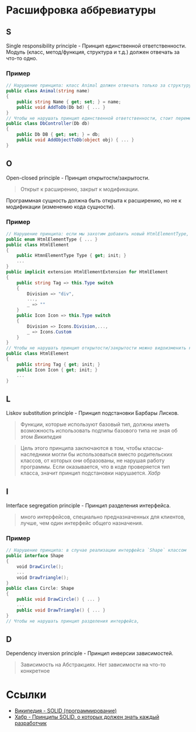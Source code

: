 # Расшифровка аббревиатуры
## S
Single responsibility principle - Принцип единственной ответственности.
Модуль (класс, метод/функция, структура и т.д.) должен отвечать за что-то одно.

### Пример

```csharp
// Нарушение принципа: класс Animal должен отвечать только за структуру (поля, методы) абстрактного животного, но не за добавление его в базу данных;
public class Animal(string name)
{
	public string Name { get; set; } = name;
	public void AddToDb(Db bd) { ... }
}
// Чтобы не нарушать принцип единственной ответственности, стоит переменести метод `AddToDB` в другой класс
public class DbController(Db db)
{
	public Db DB { get; set; } = db;
	public void AddObjectToDb(object obj) { ... }
}
```
## O
Open-closed principle - Принцип открытости/закрытости.
> Открыт к расширению, закрыт к модификации.

Программная сущность должна быть открыта к расширению, но не к модификации (изменению кода сущности).

### Пример

```csharp
// Нарушение принципа: если мы захотим добавить новый HtmlElementType, то придётся модифицировать `HtmlElementType` и свойства `Tag` `Icon` в HtmlElementExtension;
public enum HtmlElementType { ... }
public class HtmlElement
{
	public HtmnElementType Type { get; init; }
	...
}
public implicit extension HtmlElementExtension for HtmlElement
{
	public string Tag => this.Type switch 
	{
		Division => "div",
		...,
		_ => ""
	}
	public Icon Icon => this.Type switch
	{
		Division => Icons.Division,...,
		_ => Icons.Custom
	}
}
// Чтобы не нарушать принцип открытости/закрытости можно видоизменить класс `HtmlElement`, используя свойства `Tag` и `Icon`, вместо `Type`
public class HtmlElement
{
	public string Tag { get; init; }
	public Icon Icon { get; init; }
	...
}
``` 
## L
Liskov substitution principle - Принцип подстановки Барбары Лисков.
> Функции, которые используют базовый тип, должны иметь возможность использовать подтипы базового типа не зная об этом
> *Википедия*

> Цель этого принципа заключаются в том, чтобы классы-наследники могли бы использоваться вместо родительских классов, от которых они образованы, не нарушая работу программы. Если оказывается, что в коде проверяется тип класса, значит принцип подстановки нарушается.
> *Хабр*
## I
Interface segregation principle - Принцип разделения интерфейса.
> много интерфейсов, специально предназначенных для клиентов, лучше, чем один интерфейс общего назначения.
### Пример
```csharp
// Нарушение принципа: в случае реализации интерфейса `Shape` классом `Circle`, классу придётся реализовывать все методы интерфейса.
public interface Shape
{
    void DrawCircle();
    ...
    void DrawTriangle();
}
public class Circle: Shape 
{
	public void DrawCircle() { ... }
	...
	public void DrawTriangle() { ... }
}
// Чтобы не нарушать принцип разделения интерфейса,
```
## D
Dependency inversion principle - Принцип инверсии зависимостей.
> Зависимость на Абстракциях. Нет зависимости на что-то конкретное


# Ссылки
- [Википедия - SOLID (программирование)](https://ru.wikipedia.org/wiki/SOLID_(%D0%BF%D1%80%D0%BE%D0%B3%D1%80%D0%B0%D0%BC%D0%BC%D0%B8%D1%80%D0%BE%D0%B2%D0%B0%D0%BD%D0%B8%D0%B5))
- [Хабр - Принципы SOLID, о которых должен знать каждый разработчик](https://habr.com/ru/companies/ruvds/articles/426413/)